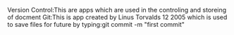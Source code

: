 Version Control:This are apps which are used in the controling and storeing of docment
Git:This is app created by Linus Torvalds 12 2005 which is used to save files for future
by typing:git commit -m "first commit"
